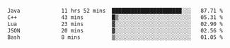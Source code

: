 <!--START_SECTION:waka-->

```txt
Java             11 hrs 52 mins  ██████████████████████░░░   87.71 %
C++              43 mins         █▒░░░░░░░░░░░░░░░░░░░░░░░   05.31 %
Lua              23 mins         ▓░░░░░░░░░░░░░░░░░░░░░░░░   02.90 %
JSON             20 mins         ▓░░░░░░░░░░░░░░░░░░░░░░░░   02.56 %
Bash             8 mins          ▒░░░░░░░░░░░░░░░░░░░░░░░░   01.05 %
```

<!--END_SECTION:waka-->
